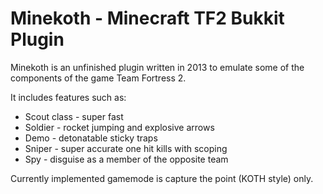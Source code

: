 Minekoth - Minecraft TF2 Bukkit Plugin
======================================

Minekoth is an unfinished plugin written in 2013 to emulate some of the components of the game Team Fortress 2.

It includes features such as:
* Scout class - super fast
* Soldier - rocket jumping and explosive arrows
* Demo - detonatable sticky traps
* Sniper - super accurate one hit kills with scoping
* Spy - disguise as a member of the opposite team

Currently implemented gamemode is capture the point (KOTH style) only.
